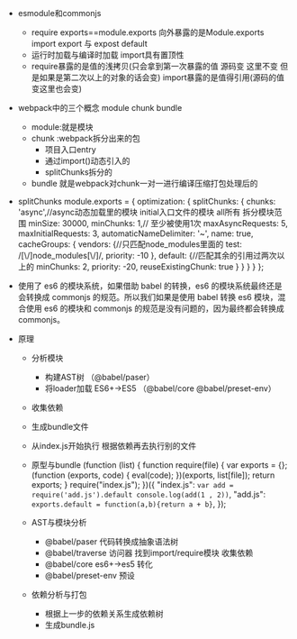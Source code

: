 - esmodule和commonjs
    -   require exports==module.exports 向外暴露的是Module.exports
        import export 与 expost default
    -   运行时加载与编译时加载 import具有置顶性
    -   require暴露的是值的浅拷贝(只会拿到第一次暴露的值 源码变 这里不变 但是如果是第二次以上的对象的话会变) import暴露的是值得引用(源码的值变这里也会变)
- webpack中的三个概念 module chunk bundle
    - module:就是模块
    - chunk :webpack拆分出来的包
        - 项目入口entry
        - 通过import()动态引入的
        - splitChunks拆分的
    - bundle 就是webpack对chunk一对一进行编译压缩打包处理后的
- splitChunks
    module.exports = {
        optimization: {
            splitChunks: {
            chunks: 'async',//async动态加载里的模块 initial入口文件的模块 all所有 拆分模块范围
            minSize: 30000,
            minChunks: 1,// 至少被使用1次
            maxAsyncRequests: 5,
            maxInitialRequests: 3,
            automaticNameDelimiter: '~',
            name: true,
            cacheGroups: {
                vendors: {//只匹配node_modules里面的
                    test: /[\\/]node_modules[\\/]/,
                    priority: -10
                },
                default: {//匹配其余的引用过两次以上的
                    minChunks: 2,
                    priority: -20,
                    reuseExistingChunk: true
                }
            }
            }
        }
    };
- 使用了 es6 的模块系统，如果借助 babel 的转换，es6 的模块系统最终还是会转换成 commonjs 的规范。所以我们如果是使用 babel 转换 es6 模块，混合使用 es6 的模块和 commonjs 的规范是没有问题的，因为最终都会转换成 commonjs。

- 原理
    - 分析模块 
        - 构建AST树 （@babel/paser）
        - 将loader加载 ES6+->ES5 （@babel/core @babel/preset-env）
    - 收集依赖 
    - 生成bundle文件
    - 从index.js开始执行 根据依赖再去执行别的文件

    - 原型与bundle
        (function (list) {
            function require(file) {
                var exports = {};
                (function (exports, code) {
                eval(code);
                })(exports, list[file]);
                return exports;
            }
            require("index.js");
            })({
            "index.js": `
                var add = require('add.js').default
                console.log(add(1 , 2))
                    `,
            "add.js": `exports.default = function(a,b){return a + b}`,
        });
    - AST与模块分析
        - @babel/paser 代码转换成抽象语法树
        - @babel/traverse 访问器 找到import/require模块 收集依赖
        - @babel/core es6+->es5 转化
        - @babel/preset-env 预设
    - 依赖分析与打包
        - 根据上一步的依赖关系生成依赖树
        - 生成bundle.js